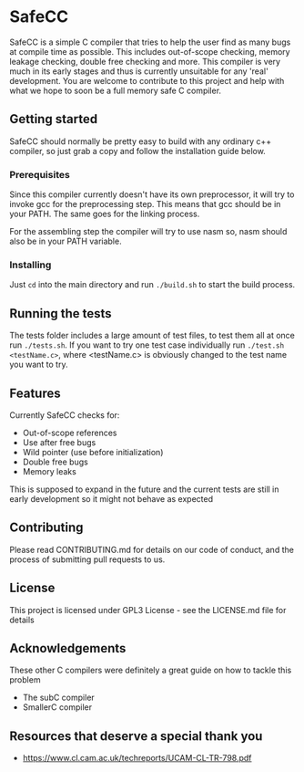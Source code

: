# SafeCC
SafeCC is a simple C compiler that tries to help the user find as many
bugs at compile time as possible. This includes out-of-scope checking,
memory leakage checking, double free checking and more. This compiler is
very much in its early stages and thus is currently unsuitable for any
'real' development. You are welcome to contribute to this project and help
with what we hope to soon be a full memory safe C compiler.

## Getting started
SafeCC should normally be pretty easy to build with any ordinary 
c++ compiler, so just grab a copy and follow the installation guide below.

### Prerequisites
Since this compiler currently doesn't have its own preprocessor, it will try
to invoke gcc for the preprocessing step. This means that gcc should be in 
your PATH. The same goes for the linking process.

For the assembling step the compiler will try to use nasm so, nasm should
also be in your PATH variable.

### Installing
Just `cd` into the main directory and run `./build.sh` to start the build process.

## Running the tests
The tests folder includes a large amount of test files, to test them all at
once run `./tests.sh`. If you want to try one test case individually
run `./test.sh <testName.c>`, where <testName.c> is obviously changed to the
test name you want to try. 

## Features
Currently SafeCC checks for:
- Out-of-scope references
- Use after free bugs
- Wild pointer (use before initialization)
- Double free bugs
- Memory leaks

This is supposed to expand in the future and the current tests are still
in early development so it might not behave as expected

## Contributing
Please read CONTRIBUTING.md for details on our code of conduct, and the process
of submitting pull requests to us.

## License
This project is licensed under GPL3 License - see the LICENSE.md file for details

## Acknowledgements
These other C compilers were definitely a great guide on how to tackle this 
problem
- The subC compiler
- SmallerC compiler

## Resources that deserve a special thank you
- https://www.cl.cam.ac.uk/techreports/UCAM-CL-TR-798.pdf
